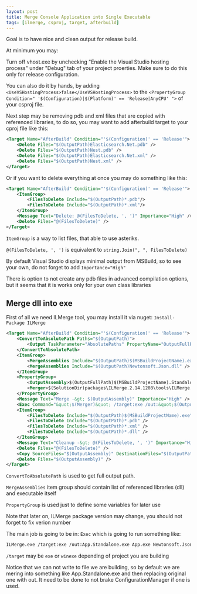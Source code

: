 ```yaml
---
layout: post
title: Merge Console Application into Single Executable
tags: [ilmerge, csproj, target, afterbuild]
---
```


Goal is to have nice and clean output for release build.

At minimum you may:

Turn off vhost.exe by unchecking "Enable the Visual Studio hosting process" under "Debug" tab of your project proerties. Make sure to do this only for release configuration.

You can also do it by hands, by adding `<UseVSHostingProcess>false</UseVSHostingProcess>` to the `<PropertyGroup Condition=" '$(Configuration)|$(Platform)' == 'Release|AnyCPU' ">` of your csproj file.

Next step may be removing pdb and xml files that are copied with referenced libraries, to do so, you may want to add afterbuild target to your cproj file like this:

```xml
<Target Name="AfterBuild" Condition="'$(Configuration)' == 'Release'">
	<Delete Files="$(OutputPath)Elasticsearch.Net.pdb" />
	<Delete Files="$(OutputPath)Nest.pdb" />
	<Delete Files="$(OutputPath)Elasticsearch.Net.xml" />
	<Delete Files="$(OutputPath)Nest.xml" />
</Target>
```

Or if you want to delete everything at once you may do something like this:

```xml
<Target Name="AfterBuild" Condition="'$(Configuration)' == 'Release'">
	<ItemGroup>
		<FilesToDelete Include="$(OutputPath)*.pdb"/>
		<FilesToDelete Include="$(OutputPath)*.xml"/>
	</ItemGroup>
	<Message Text="Delete: @(FilesToDelete, ', ')" Importance="High" />
	<Delete Files="@(FilesToDelete)" />
</Target>
```

`ItemGroup` is a way to list files, that able to use asteriks.

`@(FilesToDelete, ', ')` is equivalent to `string.Join(", ", FilesToDelete)`

By default Visual Studio displays minimal output from MSBuild, so to see your own, do not forget to add `Importance="High"`

There is option to not create any pdb files in advanced compilation options, but it seems that it is works only for your own class libraries


Merge dll into exe
------------------

First of all we need ILMerge tool, you may install it via nuget: `Install-Package ILMerge`

```xml
<Target Name="AfterBuild" Condition="'$(Configuration)' == 'Release'">
	<ConvertToAbsolutePath Paths="$(OutputPath)">
		<Output TaskParameter="AbsolutePaths" PropertyName="OutputFullPath" />
	</ConvertToAbsolutePath>
	<ItemGroup>
		<MergeAssemblies Include="$(OutputPath)$(MSBuildProjectName).exe" />
		<MergeAssemblies Include="$(OutputPath)Newtonsoft.Json.dll" />
	</ItemGroup>
	<PropertyGroup>
		<OutputAssembly>$(OutputFullPath)$(MSBuildProjectName).Standalone.exe</OutputAssembly>
		<Merger>$(SolutionDir)packages\ILMerge.2.14.1208\tools\ILMerge.exe</Merger>
	</PropertyGroup>
	<Message Text="Merge -&gt; $(OutputAssembly)" Importance="High" />
	<Exec Command="&quot;$(Merger)&quot; /target:exe /out:&quot;$(OutputAssembly)&quot; @(MergeAssemblies->'&quot;%(FullPath)&quot;', ' ')" />
	<ItemGroup>
		<FilesToDelete Include="$(OutputPath)$(MSBuildProjectName).exe" />
		<FilesToDelete Include="$(OutputPath)*.pdb" />
		<FilesToDelete Include="$(OutputPath)*.xml" />
		<FilesToDelete Include="$(OutputPath)*.dll" />
	</ItemGroup>
	<Message Text="Cleanup -&gt; @(FilesToDelete, ', ')" Importance="High" />
	<Delete Files="@(FilesToDelete)" />
	<Copy SourceFiles="$(OutputAssembly)" DestinationFiles="$(OutputPath)$(MSBuildProjectName).exe" />
	<Delete Files="$(OutputAssembly)" />
</Target>
```

`ConvertToAbsolutePath` is used to get full output path.

`MergeAssemblies` item group should contain list of referenced libraries (dll) and executable itself

`PropertyGroup` is used just to define some variables for later use

Note that later on, ILMerge package version may change, you should not forget to fix verion number

The main job is going to be in: `Exec` which is going to run something like:

```sh
ILMerge.exe /target:exe /out:App.Standalone.exe App.exe Newtonsoft.Json.dll
```

`/target` may be `exe` or `winexe` depending of project you are building

Notice that we can not write to file we are building, so by default we are mering into something like App.Standalone.exe and then replacing original one with out. It need to be done to not brake ConfigurationManager if one is used.
